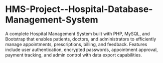 # HMS-Project--Hospital-Database-Management-System
A complete Hospital Management System built with PHP, MySQL, and Bootstrap that enables patients, doctors, and administrators to efficiently manage appointments, prescriptions, billing, and feedback. Features include user authentication, encrypted passwords, appointment approval, payment tracking, and admin control with data export capabilities.
